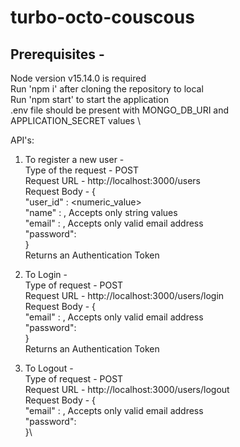 # turbo-octo-couscous

## Prerequisites - 
Node version v15.14.0 is required \
Run 'npm i' after cloning the repository to local \
Run 'npm start' to start the application \
.env file should be present with MONGO_DB_URI and APPLICATION_SECRET values \

API's: 

1. To register a new user - \
Type of the request - POST \
Request URL - http://localhost:3000/users \
Request Body - {\
        "user_id" : <numeric_value>\
        "name" : <name>, Accepts only string values\
        "email" : <email>, Accepts only valid email address\
        "password": <password>\
}\
Returns an Authentication Token 

2. To Login - \
Type of request - POST \
Request URL - http://localhost:3000/users/login \
Request Body - {\
        "email" : <email>, Accepts only valid email address\
        "password": <password>\
}\
Returns an Authentication Token

3. To Logout - \
Type of request - POST \
Request URL - http://localhost:3000/users/logout \
Request Body - {\
        "email" : <email>, Accepts only valid email address\
        "password": <password>\
}\